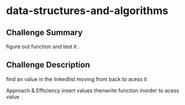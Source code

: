 # data-structures-and-algorithms
## Challenge Summary
figure out function and test it .

## Challenge Description
find an value in the linkedlist moving from back to acess it  

Approach & Efficiency
insert values thenwrite function inorder to acess value . 